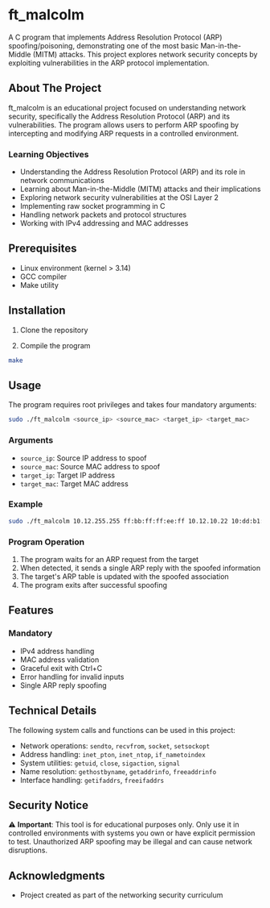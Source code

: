 # ft_malcolm

A C program that implements Address Resolution Protocol (ARP) spoofing/poisoning, demonstrating one of the most basic Man-in-the-Middle (MITM) attacks. This project explores network security concepts by exploiting vulnerabilities in the ARP protocol implementation.

## About The Project

ft_malcolm is an educational project focused on understanding network security, specifically the Address Resolution Protocol (ARP) and its vulnerabilities. The program allows users to perform ARP spoofing by intercepting and modifying ARP requests in a controlled environment.

### Learning Objectives

- Understanding the Address Resolution Protocol (ARP) and its role in network communications
- Learning about Man-in-the-Middle (MITM) attacks and their implications
- Exploring network security vulnerabilities at the OSI Layer 2
- Implementing raw socket programming in C
- Handling network packets and protocol structures
- Working with IPv4 addressing and MAC addresses

## Prerequisites

- Linux environment (kernel > 3.14)
- GCC compiler
- Make utility

## Installation

1. Clone the repository

2. Compile the program
```bash
make
```

## Usage

The program requires root privileges and takes four mandatory arguments:

```bash
sudo ./ft_malcolm <source_ip> <source_mac> <target_ip> <target_mac>
```

### Arguments

- `source_ip`: Source IP address to spoof
- `source_mac`: Source MAC address to spoof
- `target_ip`: Target IP address
- `target_mac`: Target MAC address

### Example

```bash
sudo ./ft_malcolm 10.12.255.255 ff:bb:ff:ff:ee:ff 10.12.10.22 10:dd:b1:00:00:00
```

### Program Operation

1. The program waits for an ARP request from the target
2. When detected, it sends a single ARP reply with the spoofed information
3. The target's ARP table is updated with the spoofed association
4. The program exits after successful spoofing

## Features

### Mandatory
- IPv4 address handling
- MAC address validation
- Graceful exit with Ctrl+C
- Error handling for invalid inputs
- Single ARP reply spoofing

## Technical Details

The following system calls and functions can be used in this project:
- Network operations: `sendto`, `recvfrom`, `socket`, `setsockopt`
- Address handling: `inet_pton`, `inet_ntop`, `if_nametoindex`
- System utilities: `getuid`, `close`, `sigaction`, `signal`
- Name resolution: `gethostbyname`, `getaddrinfo`, `freeaddrinfo`
- Interface handling: `getifaddrs`, `freeifaddrs`

## Security Notice

⚠️ **Important**: This tool is for educational purposes only. Only use it in controlled environments with systems you own or have explicit permission to test. Unauthorized ARP spoofing may be illegal and can cause network disruptions.

## Acknowledgments

- Project created as part of the networking security curriculum
